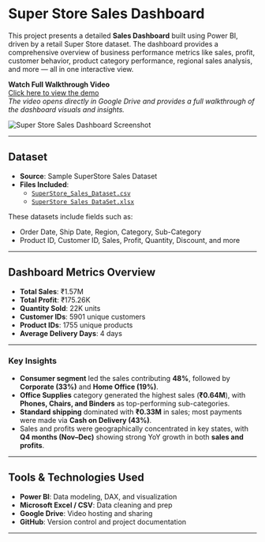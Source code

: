 #  Super Store Sales Dashboard

This project presents a detailed **Sales Dashboard** built using Power BI, driven by a retail Super Store dataset. The dashboard provides a comprehensive overview of business performance metrics like sales, profit, customer behavior, product category performance, regional sales analysis, and more — all in one interactive view.

 **Watch Full Walkthrough Video**  
 [Click here to view the demo](https://drive.google.com/file/d/1HENCx-bB-yQoKfjmjXBCM_Y5lja8duM3/view?usp=drive_link)  
*The video opens directly in Google Drive and provides a full walkthrough of the dashboard visuals and insights.*

![Super Store Sales Dashboard Screenshot](./super%20sales%20dashboard%20img.png)

---

##  Dataset

- **Source**: Sample SuperStore Sales Dataset  
- **Files Included**:
  - [`SuperStore_Sales_Dataset.csv`](./SuperStore_Sales_Dataset.csv)
  - [`SuperStore Sales DataSet.xlsx`](./SuperStore%20Sales%20DataSet.xlsx)

These datasets include fields such as:
- Order Date, Ship Date, Region, Category, Sub-Category
- Product ID, Customer ID, Sales, Profit, Quantity, Discount, and more

---

## Dashboard Metrics Overview

- **Total Sales**: ₹1.57M  
- **Total Profit**: ₹175.26K  
- **Quantity Sold**: 22K units  
- **Customer IDs**: 5901 unique customers  
- **Product IDs**: 1755 unique products  
- **Average Delivery Days**: 4 days

---

###  Key Insights

-  **Consumer segment** led the sales contributing **48%**, followed by **Corporate (33%)** and **Home Office (19%)**.
-  **Office Supplies** category generated the highest sales (**₹0.64M**), with **Phones, Chairs, and Binders** as top-performing sub-categories.
-  **Standard shipping** dominated with **₹0.33M** in sales; most payments were made via **Cash on Delivery (43%)**.
-  Sales and profits were geographically concentrated in key states, with **Q4 months (Nov–Dec)** showing strong YoY growth in both **sales and profits**.

---

##  Tools & Technologies Used

- **Power BI**: Data modeling, DAX, and visualization  
- **Microsoft Excel / CSV**: Data cleaning and prep  
- **Google Drive**: Video hosting and sharing  
- **GitHub**: Version control and project documentation

---

